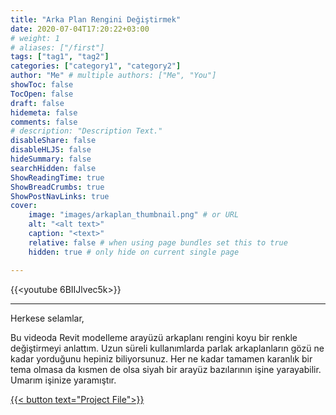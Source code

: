 ```yaml
---
title: "Arka Plan Rengini Değiştirmek"
date: 2020-07-04T17:20:22+03:00
# weight: 1
# aliases: ["/first"]
tags: ["tag1", "tag2"]
categories: ["category1", "category2"]
author: "Me" # multiple authors: ["Me", "You"]
showToc: false
TocOpen: false
draft: false
hidemeta: false
comments: false
# description: "Description Text."
disableShare: false
disableHLJS: false
hideSummary: false
searchHidden: false
ShowReadingTime: true
ShowBreadCrumbs: true
ShowPostNavLinks: true
cover:
    image: "images/arkaplan_thumbnail.png" # or URL
    alt: "<alt text>"
    caption: "<text>"
    relative: false # when using page bundles set this to true
    hidden: true # only hide on current single page

---
```


{{<youtube 6BIIJlvec5k>}}

---
Herkese selamlar,

Bu videoda Revit modelleme arayüzü arkaplanı rengini koyu bir renkle değiştirmeyi anlattım. Uzun süreli kullanımlarda parlak arkaplanların gözü ne kadar yorduğunu hepiniz biliyorsunuz. Her ne kadar tamamen karanlık bir tema olmasa da kısmen de olsa siyah bir arayüz bazılarının işine yarayabilir. Umarım işinize yaramıştır.

<a href="files/UcKolluMerdiven.rvt" download>
    {{< button text="Project File">}}
</a>